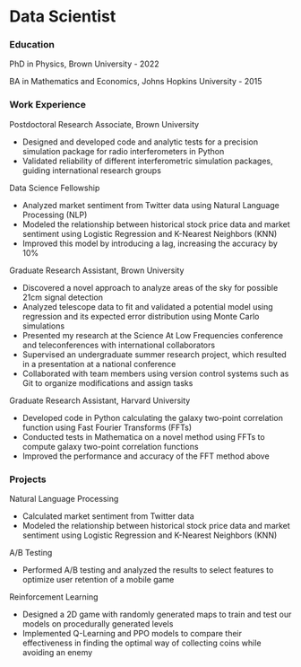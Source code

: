# Data Scientist

### Education

PhD in Physics, Brown University - 2022

BA in Mathematics and Economics, Johns Hopkins University - 2015

### Work Experience

Postdoctoral Research Associate, Brown University
- Designed and developed code and analytic tests for a precision simulation package for radio interferometers in Python
- Validated reliability of different interferometric simulation packages, guiding international research groups

Data Science Fellowship
- Analyzed market sentiment from Twitter data using Natural Language Processing (NLP)
- Modeled the relationship between historical stock price data and market sentiment using Logistic Regression and
K-Nearest Neighbors (KNN)
- Improved this model by introducing a lag, increasing the accuracy by 10%

Graduate Research Assistant, Brown University
- Discovered a novel approach to analyze areas of the sky for possible 21cm signal detection
- Analyzed telescope data to fit and validated a potential model using regression and its expected error distribution using
Monte Carlo simulations
- Presented my research at the Science At Low Frequencies conference and teleconferences with international collaborators
- Supervised an undergraduate summer research project, which resulted in a presentation at a national conference
- Collaborated with team members using version control systems such as Git to organize modifications and assign tasks

Graduate Research Assistant, Harvard University
- Developed code in Python calculating the galaxy two-point correlation function using Fast Fourier Transforms (FFTs)
- Conducted tests in Mathematica on a novel method using FFTs to compute galaxy two-point correlation functions
- Improved the performance and accuracy of the FFT method above

### Projects

Natural Language Processing
- Calculated market sentiment from Twitter data
- Modeled the relationship between historical stock price data and market sentiment using Logistic Regression and
K-Nearest Neighbors (KNN)

A/B Testing
- Performed A/B testing and analyzed the results to select features to optimize user retention of a mobile game

Reinforcement Learning
- Designed a 2D game with randomly generated maps to train and test our models on procedurally generated levels
- Implemented Q-Learning and PPO models to compare their effectiveness in finding the optimal way of collecting coins
while avoiding an enemy
